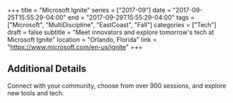 +++
title = "Microsoft Ignite"
series = ["2017-09"]
date = "2017-09-25T15:55:29-04:00"
end = "2017-09-29T15:55:29-04:00"
tags = ["Microsoft", "MultiDiscipline", "EastCoast", "Fall"]
categories = ["Tech"]
draft = false
subtitle = "Meet innovators and explore tomorrow's tech at Microsoft Ignite"
location = "Orlando, Florida"
link = "https://www.microsoft.com/en-us/ignite"
+++

<!--more-->

## Additional Details

Connect with your community, choose from over 900 sessions, and explore new tools and tech.
